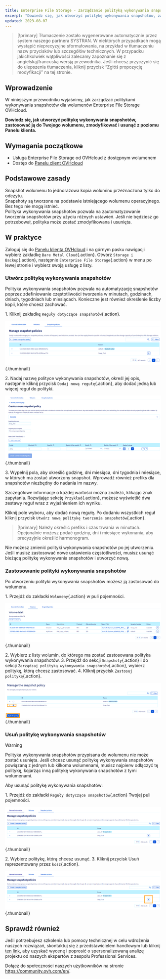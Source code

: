 ```yaml
---
title: Enterprise File Storage - Zarządzanie polityką wykonywania snapshotów
excerpt: "Dowiedz się, jak utworzyć politykę wykonywania snapshotów, zastosować ją do Twojego wolumenu, zmodyfikować i usunąć z poziomu panelu klienta"
updated: 2023-08-07
---
```


> [!primary]
> Tłumaczenie zostało wygenerowane automatycznie przez system naszego partnera SYSTRAN. W niektórych przypadkach mogą wystąpić nieprecyzyjne sformułowania, na przykład w tłumaczeniu nazw przycisków lub szczegółów technicznych. W przypadku jakichkolwiek wątpliwości zalecamy zapoznanie się z angielską/francuską wersją przewodnika. Jeśli chcesz przyczynić się do ulepszenia tłumaczenia, kliknij przycisk “Zgłóś propozycję modyfikacji” na tej stronie.
>

## Wprowadzenie

W niniejszym przewodniku wyjaśnimy, jak zarządzać politykami wykonywania snapshotów dla wolumenów Enterprise File Storage OVHcloud.

**Dowiedz się, jak utworzyć politykę wykonywania snapshotów, zastosować ją do Twojego wolumenu, zmodyfikować i usunąć z poziomu Panelu klienta.**

## Wymagania początkowe

- Usługa Enterprise File Storage od OVHcloud z dostępnym wolumenem
- Dostęp do [Panelu client OVHcloud](https://www.ovh.com/auth/?action=gotomanager&from=https://www.ovh.pl/&ovhSubsidiary=pl)

## Podstawowe zasady

Snapshot wolumenu to jednorazowa kopia woluminu przeznaczona tylko do odczytu.<br>
Snapshoty są tworzone na podstawie istniejącego wolumenu operacyjnego. Bez tego nie mogą istnieć.<br>
Polityka wykonywania snapshotów pozwala na zautomatyzowanie tworzenia snapshotów przy użyciu różnych ustawień. Jeśli nie będziesz go potrzebował, polityka może zostać zmodyfikowana i usunięta.

## W praktyce

Zaloguj się do [Panelu klienta OVHcloud](https://www.ovh.com/auth/?action=gotomanager&from=https://www.ovh.pl/&ovhSubsidiary=pl) i na górnym pasku nawigacji wybierz zakładkę `Bare Metal Cloud`{.action}. Otwórz `Storage i Backup`{.action}, następnie `Enterprise File Storage`{.action} w menu po lewej stronie i wybierz swoją usługę z listy.

### Utwórz politykę wykonywania snapshotów

Polityka wykonywania snapshotów pozwala na automatyzację snapshotów poprzez zdefiniowanie częstotliwości tworzenia w minutach, godzinach, dniach, tygodniach lub miesiącach. 
Konieczne jest również określenie liczby kopii, które chcesz zachować.

1\. Kliknij zakładkę `Reguły dotyczące snapshotów`{.action}.

![SnapshotPolicy](images/Snapshot_Policy_1.png){.thumbnail}

2\. Nadaj nazwę polityce wykonywania snapshotów, określ jej opis, następnie kliknij przycisk `Dodaj nową regułę`{.action}, aby dodać jedną lub więcej reguł do polityki.

![SnapshotPolicy](images/Snapshot_Policy_2.png){.thumbnail}

3\. Wypełnij pola, aby określić godzinę, dni miesiąca, dni tygodnia i miesiące, w których ma zostać utworzony snapshot. Wprowadź również prefiks dla snapshotów niezbędny do nadania im nazwy.

Szczegółowe informacje o każdej wartości można znaleźć, klikając znak zapytania. Rozwijając sekcję `Przykład`{.action}, możesz wyświetlić dwa zestawy reguł wraz z wyjaśnieniem ich wyniku.

Kliknij pole wyboru, aby dodać nową regułę. Po dodaniu wszystkich reguł kliknij przycisk `Utwórz nową politykę tworzenia snapshotów`{.action}.

> [!primary]
> Należy określić prefiks i czas trwania w minutach. Opcjonalnie możesz podać godziny, dni i miesiące wykonania, aby precyzyjnie określić harmonogram.
>

Nie możesz zmienić polityki wykonywania snapshotów po jej utworzeniu. Jeśli musisz zastosować nowe ustawienia częstotliwości, musisz usunąć bieżącą politykę wykonywania snapshotów i utworzyć nową. 

### Zastosowanie polityki wykonywania snapshotów 

Po utworzeniu polityki wykonywania snapshotów możesz ją zastosować do wolumenu.

1\. Przejdź do zakładki `Wolumeny`{.action} w puli pojemności.

![ApplySnapshotPolicy](images/Snapshot_Policy_3.png){.thumbnail}

2\. Wybierz z listy wolumin, do którego ma zostać zastosowana polityka wykonywania snapshotów.
3\. Przejdź do sekcji `Snapshoty`{.action} i do sekcji `Zarządzaj polityką wykonywania snapshotów`{.action}, wybierz politykę, którą chcesz zastosować. 
4\. Kliknij przycisk `Zastosuj politykę`{.action}.

![ApplySnapshotPolicy](images/Snapshot_Policy_4.png){.thumbnail}

### Usuń politykę wykonywania snapshotów

> [!warning]
>
> Polityka wykonywania snapshotów przypisana do wolumenu nie może zostać usunięta. Jeśli chcesz usunąć politykę wykonywania snapshotów powiązaną z jednym lub kilkoma wolumenami, musisz najpierw odłączyć tę politykę, kojarząc inną politykę wykonywania snapshotów z tymi wolumenami.
>

Aby usunąć politykę wykonywania snapshotów:

1\. Przejdź do zakładki `Reguły dotyczące snapshotów`{.action} Twojej puli pojemności.

![DeleteSnapshotPolicy](images/Snapshot_Policy_5.png){.thumbnail}

2\. Wybierz politykę, którą chcesz usunąć.
3\. Kliknij przycisk Usuń reprezentowany przez `kosz`{.action}.

![DeleteSnapshotPolicy](images/Snapshot_Policy_6.png){.thumbnail}

## Sprawdź również <a name="go-further"></a>

Jeśli potrzebujesz szkolenia lub pomocy technicznej w celu wdrożenia naszych rozwiązań, skontaktuj się z przedstawicielem handlowym lub kliknij [ten link](https://www.ovhcloud.com/pl/professional-services/), aby uzyskać wycenę i poprosić o spersonalizowaną analizę projektu od naszych ekspertów z zespołu Professional Services.

Dołącz do społeczności naszych użytkowników na stronie <https://community.ovh.com/en/>.
